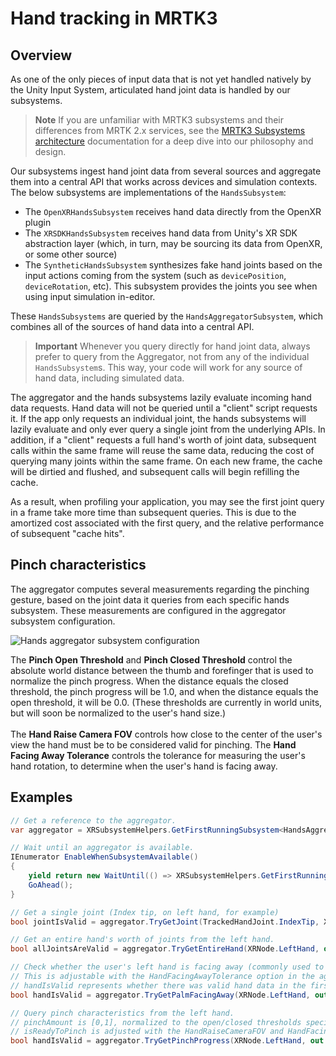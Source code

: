 
# Hand tracking in MRTK3

## Overview
As one of the only pieces of input data that is not yet handled natively by the Unity Input System, articulated hand joint data is handled by our subsystems.

>**Note**
>If you are unfamiliar with MRTK3 subsystems and their differences from MRTK 2.x services, see the [MRTK3 Subsystems architecture](../../architecture/subsystems.md) documentation for a deep dive into our philosophy and design.

Our subsystems ingest hand joint data from several sources and aggregate them into a central API that works across devices and simulation contexts. The below subsystems are implementations of the `HandsSubsystem`:

- The `OpenXRHandsSubsystem` receives hand data directly from the OpenXR plugin
- The `XRSDKHandsSubsystem` receives hand data from Unity's XR SDK abstraction layer (which, in turn, may be sourcing its data from OpenXR, or some other source)
- The `SyntheticHandsSubsystem` synthesizes fake hand joints based on the input actions coming from the system (such as `devicePosition`, `deviceRotation`, etc). This subsystem provides the joints you see when using input simulation in-editor.

These `HandsSubsystems` are queried by the `HandsAggregatorSubsystem`, which combines all of the sources of hand data into a central API. 

>**Important**
>Whenever you query directly for hand joint data, always prefer to query from the Aggregator, not from any of the individual `HandsSubsystem`s. This way, your code will work for any source of hand data, including simulated data. 

The aggregator and the hands subsystems lazily evaluate incoming hand data requests. Hand data will not be queried until a "client" script requests it. If the app only requests an individual joint, the hands subsystems will lazily evaluate and only ever query a single joint from the underlying APIs. In addition, if a "client" requests a full hand's worth of joint data, subsequent calls within the same frame will reuse the same data, reducing the cost of querying many joints within the same frame. On each new frame, the cache will be dirtied and flushed, and subsequent calls will begin refilling the cache.

As a result, when profiling your application, you may see the first joint query in a frame take more time than subsequent queries. This is due to the amortized cost associated with the first query, and the relative performance of subsequent "cache hits".

## Pinch characteristics

The aggregator computes several measurements regarding the pinching gesture, based on the joint data it queries from each specific hands subsystem. These measurements are configured in the aggregator subsystem configuration.

![Hands aggregator subsystem configuration](../../architecture/.images/configuration.png)

The <b>Pinch Open Threshold</b> and <b>Pinch Closed Threshold</b> control the absolute world distance between the thumb and forefinger that is used to normalize the pinch progress. When the distance equals the closed threshold, the pinch progress will be 1.0, and when the distance equals the open threshold, it will be 0.0. (These thresholds are currently in world units, but will soon be normalized to the user's hand size.)<br><br>The <b>Hand Raise Camera FOV</b> controls how close to the center of the user's view the hand must be to be considered valid for pinching. The <b>Hand Facing Away Tolerance</b> controls the tolerance for measuring the user's hand rotation, to determine when the user's hand is facing away.

## Examples

```C#
// Get a reference to the aggregator.
var aggregator = XRSubsystemHelpers.GetFirstRunningSubsystem<HandsAggregatorSubsystem>();
```

```C#
// Wait until an aggregator is available.
IEnumerator EnableWhenSubsystemAvailable()
{
    yield return new WaitUntil(() => XRSubsystemHelpers.GetFirstRunningSubsystem<HandsAggregatorSubsystem>() != null);
    GoAhead();
}
```

```C#
// Get a single joint (Index tip, on left hand, for example)
bool jointIsValid = aggregator.TryGetJoint(TrackedHandJoint.IndexTip, XRNode.LeftHand, out HandJointPose jointPose);
```

```C#
// Get an entire hand's worth of joints from the left hand.
bool allJointsAreValid = aggregator.TryGetEntireHand(XRNode.LeftHand, out IReadOnlyList<HandJointPose> joints)
```

```C#
// Check whether the user's left hand is facing away (commonly used to check "aim" intent)
// This is adjustable with the HandFacingAwayTolerance option in the aggregator configuration.
// handIsValid represents whether there was valid hand data in the first place!
bool handIsValid = aggregator.TryGetPalmFacingAway(XRNode.LeftHand, out bool isLeftPalmFacingAway)
```

```C#
// Query pinch characteristics from the left hand.
// pinchAmount is [0,1], normalized to the open/closed thresholds specified in the aggregator confiugration.
// isReadyToPinch is adjusted with the HandRaiseCameraFOV and HandFacingAwayTolerance settings in the configuration.
bool handIsValid = aggregator.TryGetPinchProgress(XRNode.LeftHand, out bool isReadyToPinch, out bool isPinching, out float pinchAmount)
```


